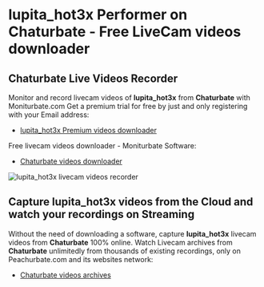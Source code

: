 # lupita_hot3x Performer on Chaturbate - Free LiveCam videos downloader

## Chaturbate Live Videos Recorder

Monitor and record livecam videos of **lupita_hot3x** from **Chaturbate** with Moniturbate.com
Get a premium trial for free by just and only registering with your Email address:
* [lupita_hot3x Premium videos downloader](https://moniturbate.com/request-demo-licence-key.html)

Free livecam videos downloader - Moniturbate Software:
* [Chaturbate videos downloader](https://moniturbate.com/moniturbate-download-software.html)

![lupita_hot3x livecam videos recorder](https://peachurnet.com/templates/moniturbate-software.png)


## Capture lupita_hot3x videos from the Cloud and watch your recordings on Streaming

Without the need of downloading a software, capture **lupita_hot3x** livecam videos from **Chaturbate** 100% online.
Watch Livecam archives from **Chaturbate** unlimitedly from thousands of existing recordings, only on Peachurbate.com and its websites network:
* [Chaturbate videos archives](https://peachurnet.com/)